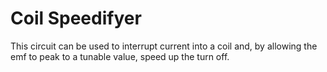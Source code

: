 # Coil Speedifyer
This circuit can be used to interrupt current into a coil and, by allowing the emf to peak to a tunable value, speed up the turn off.

